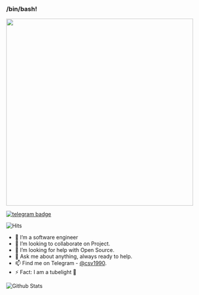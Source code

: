 ### /bin/bash!


<img align='centre' src='https://media2.giphy.com/media/I0zU6W4SvVUA0/giphy.gif?cid=6c09b952jq00xmsql5uziirqe5kvxpir8slyn8e4btn1dbhc&rid=giphy.gif' width='500"'>

[![telegram badge](https://img.shields.io/badge/vishnu175-30302f?style=flat&logo=telegram)](https://t.me/csv1990)

![Hits](https://hits.seeyoufarm.com/api/count/incr/badge.svg?url=https://github.com/vishnu175/)

- 🔭 I’m a software engineer
- 👬 I’m looking to collaborate on Project.
- 👀 I’m looking for help with Open Source.
- 💬 Ask me about anything, always ready to help.
- 📫 Find me on Telegram - [@csv1990](https://t.me/csv1990).
- ⚡ Fact: I am a tubelight 🤣

![Github Stats](https://github-readme-stats.vercel.app/api?username=vishnu175&show_icons=true&title_color=fff&icon_color=79ff97&text_color=9f9f9f&bg_color=151515)
